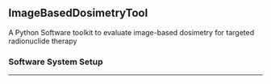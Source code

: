 ## ImageBasedDosimetryTool
A Python Software toolkit to evaluate image-based dosimetry for targeted radionuclide therapy

### Software System Setup
-------------------


